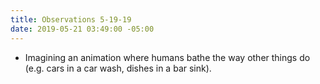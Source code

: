 ```yaml
---
title: Observations 5-19-19
date: 2019-05-21 03:49:00 -05:00
---
```


- Imagining an animation where humans bathe the way other things do (e.g. cars in a car wash, dishes in a bar sink).

